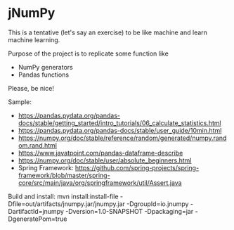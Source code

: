 # jNumPy

This is a tentative (let's say an exercise) to be like machine and learn machine learning.

Purpose of the project is to replicate some function like

- NumPy generators
- Pandas functions

Please, be nice!

Sample:
- https://pandas.pydata.org/pandas-docs/stable/getting_started/intro_tutorials/06_calculate_statistics.html
- https://pandas.pydata.org/pandas-docs/stable/user_guide/10min.html
- https://numpy.org/doc/stable/reference/random/generated/numpy.random.rand.html
- https://www.javatpoint.com/pandas-dataframe-describe
- https://numpy.org/doc/stable/user/absolute_beginners.html
- Spring Framework: https://github.com/spring-projects/spring-framework/blob/master/spring-core/src/main/java/org/springframework/util/Assert.java


Build and install:
mvn install:install-file -Dfile=out/artifacts/jnumpy.jar/jnumpy.jar -DgroupId=io.jnumpy -DartifactId=jnumpy -Dversion=1.0-SNAPSHOT -Dpackaging=jar -DgeneratePom=true 
